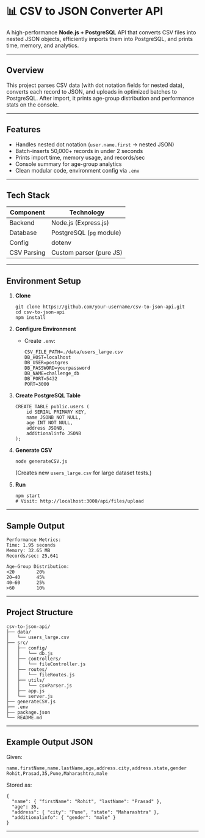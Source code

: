 # 📊 CSV to JSON Converter API

A high-performance **Node.js + PostgreSQL** API that converts CSV files into nested JSON objects, efficiently imports them into PostgreSQL, and prints time, memory, and analytics.

---

## Overview
This project parses CSV data (with dot notation fields for nested data), converts each record to JSON, and uploads in optimized batches to PostgreSQL. After import, it prints age-group distribution and performance stats on the console.

---

## Features
- Handles nested dot notation (`user.name.first` → nested JSON)
- Batch-inserts 50,000+ records in under 2 seconds
- Prints import time, memory usage, and records/sec
- Console summary for age-group analytics
- Clean modular code, environment config via `.env`

---

## Tech Stack

| Component    | Technology                      |
|--------------|---------------------------------|
| Backend      | Node.js (Express.js)            |
| Database     | PostgreSQL (`pg` module)        |
| Config       | dotenv                          |
| CSV Parsing  | Custom parser (pure JS)         |

---

## Environment Setup

1. **Clone**
   ```
   git clone https://github.com/your-username/csv-to-json-api.git
   cd csv-to-json-api
   npm install
   ```

2. **Configure Environment**
   - Create `.env`:
     ```
     CSV_FILE_PATH=./data/users_large.csv
     DB_HOST=localhost
     DB_USER=postgres
     DB_PASSWORD=yourpassword
     DB_NAME=challenge_db
     DB_PORT=5432
     PORT=3000
     ```

3. **Create PostgreSQL Table**
   ```
   CREATE TABLE public.users (
       id SERIAL PRIMARY KEY,
       name JSONB NOT NULL,
       age INT NOT NULL,
       address JSONB,
       additionalinfo JSONB
   );
   ```

4. **Generate CSV**
   ```
   node generateCSV.js
   ```
   (Creates new `users_large.csv` for large dataset tests.)

5. **Run**
   ```
   npm start
   # Visit: http://localhost:3000/api/files/upload
   ```

---

## Sample Output

```
Performance Metrics:
Time: 1.95 seconds
Memory: 32.65 MB
Records/sec: 25,641

Age-Group Distribution:
<20        20%
20–40      45%
40–60      25%
>60        10%
```

---

## Project Structure

```
csv-to-json-api/
├── data/
│   └── users_large.csv
├── src/
│   ├── config/
│   │   └── db.js
│   ├── controllers/
│   │   └── fileController.js
│   ├── routes/
│   │   └── fileRoutes.js
│   ├── utils/
│   │   └── csvParser.js
│   ├── app.js
│   └── server.js
├── generateCSV.js
├── .env
├── package.json
└── README.md
```

---

## Example Output JSON

Given:
```
name.firstName,name.lastName,age,address.city,address.state,gender
Rohit,Prasad,35,Pune,Maharashtra,male
```
Stored as:
```
{
  "name": { "firstName": "Rohit", "lastName": "Prasad" },
  "age": 35,
  "address": { "city": "Pune", "state": "Maharashtra" },
  "additionalinfo": { "gender": "male" }
}
```

---
